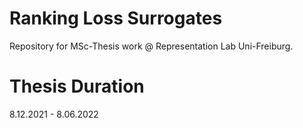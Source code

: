 # Ranking Loss Surrogates
Repository for MSc-Thesis work @ Representation Lab Uni-Freiburg.

# Thesis Duration
8.12.2021 - 8.06.2022

